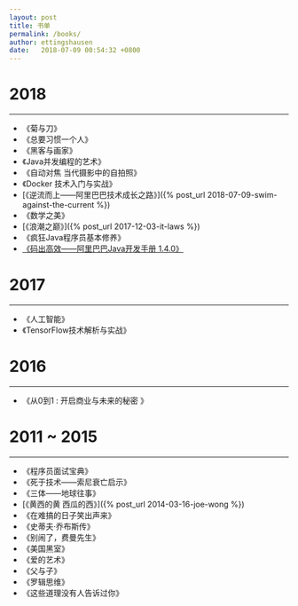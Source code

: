 ```yaml
---
layout: post
title: 书单
permalink: /books/
author: ettingshausen
date:   2018-07-09 00:54:32 +0800
---
```


# 2018
---
+ 《菊与刀》
+ 《总要习惯一个人》
+ 《黑客与画家》
+ 《Java并发编程的艺术》
+ 《自动对焦 当代摄影中的自拍照》
+ 《Docker 技术入门与实战》
+ [《逆流而上——阿里巴巴技术成长之路》]({% post_url 2018-07-09-swim-against-the-current %})  
+ 《数学之美》
+ [《浪潮之巅》]({% post_url 2017-12-03-it-laws %})
+ 《疯狂Java程序员基本修养》
+ [《码出高效——阿里巴巴Java开发手册 1.4.0》](https://github.com/alibaba/p3c)

# 2017
---
+ 《人工智能》
+ 《TensorFlow技术解析与实战》

# 2016
---
+ 《从0到1 : 开启商业与未来的秘密 》

# 2011 ~ 2015
---
+ 《程序员面试宝典》  
+ 《死于技术——索尼衰亡启示》  
+ 《三体——地球往事》  
+ [《黄西的黄 西瓜的西》]({% post_url 2014-03-16-joe-wong %})  
+ 《在难搞的日子笑出声来》
+ 《史蒂夫·乔布斯传》  
+ 《别闹了，费曼先生》  
+ 《美国黑室》  
+ 《爱的艺术》
+ 《父与子》
+ 《罗辑思维》
+ 《这些道理没有人告诉过你》

